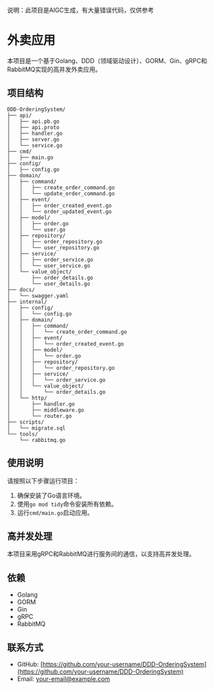 说明：此项目是AIGC生成，有大量错误代码，仅供参考

# 外卖应用

本项目是一个基于Golang、DDD（领域驱动设计）、GORM、Gin、gRPC和RabbitMQ实现的高并发外卖应用。

## 项目结构

```
DDD-OrderingSystem/
├── api/
│   ├── api.pb.go
│   ├── api.proto
│   ├── handler.go
│   ├── server.go
│   └── service.go
├── cmd/
│   ├── main.go
├── config/
│   ├── config.go
├── domain/
│   ├── command/
│   │   ├── create_order_command.go
│   │   └── update_order_command.go
│   ├── event/
│   │   ├── order_created_event.go
│   │   └── order_updated_event.go
│   ├── model/
│   │   ├── order.go
│   │   └── user.go
│   ├── repository/
│   │   ├── order_repository.go
│   │   └── user_repository.go
│   ├── service/
│   │   ├── order_service.go
│   │   └── user_service.go
│   └── value_object/
│       ├── order_details.go
│       └── user_details.go
├── docs/
│   └── swagger.yaml
├── internal/
│   ├── config/
│   │   └── config.go
│   ├── domain/
│   │   ├── command/
│   │   │   └── create_order_command.go
│   │   ├── event/
│   │   │   └── order_created_event.go
│   │   ├── model/
│   │   │   └── order.go
│   │   ├── repository/
│   │   │   └── order_repository.go
│   │   ├── service/
│   │   │   └── order_service.go
│   │   └── value_object/
│   │       └── order_details.go
│   └── http/
│       ├── handler.go
│       ├── middleware.go
│       └── router.go
├── scripts/
│   └── migrate.sql
└── tools/
    └── rabbitmq.go
```

## 使用说明

请按照以下步骤运行项目：

1. 确保安装了Go语言环境。
2. 使用`go mod tidy`命令安装所有依赖。
3. 运行`cmd/main.go`启动应用。

## 高并发处理

本项目采用gRPC和RabbitMQ进行服务间的通信，以支持高并发处理。

## 依赖

- Golang
- GORM
- Gin
- gRPC
- RabbitMQ

## 联系方式

- GitHub: [https://github.com/your-username/DDD-OrderingSystem](https://github.com/your-username/DDD-OrderingSystem)
- Email: your-email@example.com
